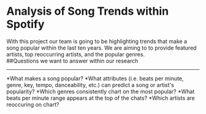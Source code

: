 # Analysis of Song Trends within Spotify
With this project  our team is going to be highlighting trends that make a song popular within the last ten years. We are aiming to to provide featured artists, top reoccurring artists, and the popular genres.  
##Questions we want to answer within our research
***
*What makes a song popular? 
*What attributes (i.e. beats per minute, genre, key, tempo, danceability, etc.) can predict a song or artist's popularity?
*Which genres consistently chart on the most popular?
*What beats per minute range appears at the top of the chats?
*Which artists are reoccuring on chart?
